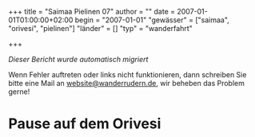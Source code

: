 +++
title = "Saimaa Pielinen 07"
author = ""
date = 2007-01-01T01:00:00+02:00
begin = "2007-01-01"
"gewässer" = ["saimaa", "orivesi", "pielinen"]
"länder" = []
"typ" = "wanderfahrt"

+++


*Dieser Bericht wurde automatisch migriert*

Wenn Fehler auftreten oder links nicht funktionieren, dann schreiben Sie bitte eine Mail an website@wanderrudern.de, wir beheben das Problem gerne!



# Pause auf dem Orivesi


